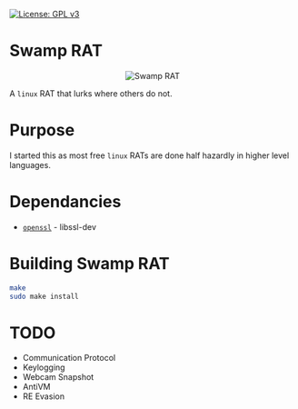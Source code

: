[![License: GPL v3](https://img.shields.io/badge/License-GPL%20v3-blue.svg)](https://github.com/lillypad/swamp-rat/blob/master/LICENSE)

# Swamp RAT

<p align="center">
  <img src="https://github.com/lillypad/chrome-crusader/raw/master/img/swamp-rat.gif" alt="Swamp RAT"/>
</p>


A `linux` RAT that lurks where others do not.

# Purpose

I started this as most free `linux` RATs are done half hazardly in higher level languages.

# Dependancies
- [`openssl`](https://www.openssl.org/) - libssl-dev

# Building Swamp RAT
```bash
make
sudo make install
```

# TODO
- Communication Protocol
- Keylogging
- Webcam Snapshot
- AntiVM
- RE Evasion
